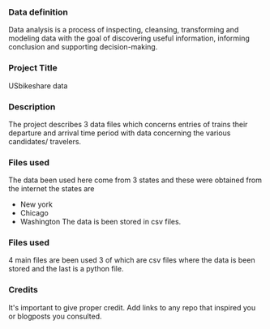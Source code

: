 ### Data definition
Data analysis is a process of inspecting, cleansing, transforming and modeling data with the goal of discovering useful information,
informing conclusion and supporting decision-making.

### Project Title
USbikeshare data

### Description
The project describes 3 data files which concerns entries of trains their departure and arrival time period with data concerning 
the various candidates/ travelers.

### Files used
The data been used here come from 3 states and these were obtained from the internet the states are 
* New york
* Chicago
* Washington
The data is been stored in csv files.

### Files used
4 main files are been used 
3 of which are csv files where the data is been stored
and the last is a python file.

### Credits
It's important to give proper credit. Add links to any repo that inspired you or blogposts you consulted.

